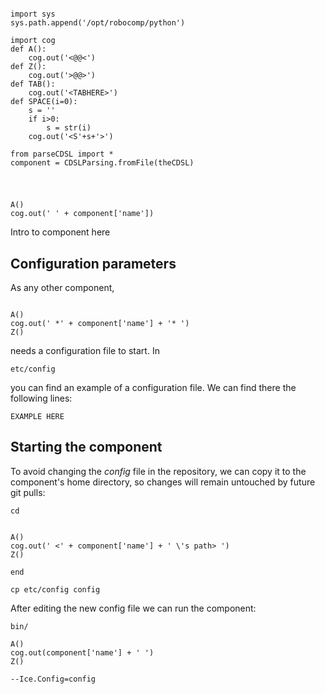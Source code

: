 ```cog

import sys
sys.path.append('/opt/robocomp/python')

import cog
def A():
	cog.out('<@@<')
def Z():
	cog.out('>@@>')
def TAB():
	cog.out('<TABHERE>')
def SPACE(i=0):
	s = ''
	if i>0:
		s = str(i)
	cog.out('<S'+s+'>')

from parseCDSL import *
component = CDSLParsing.fromFile(theCDSL)

```

#

```cog

A()
cog.out(' ' + component['name'])

```

Intro to component here


## Configuration parameters
As any other component,
```cog

A()
cog.out(' *' + component['name'] + '* ')
Z()

```

needs a configuration file to start. In

    etc/config

you can find an example of a configuration file. We can find there the following lines:

    EXAMPLE HERE

    
## Starting the component
To avoid changing the *config* file in the repository, we can copy it to the component's home directory, so changes will remain untouched by future git pulls:

    cd
```cog

A()
cog.out(' <' + component['name'] + ' \'s path> ')
Z()

```
```end```

    cp etc/config config
    
After editing the new config file we can run the component:

    bin/

```cog
A()
cog.out(component['name'] + ' ')
Z()
```
    --Ice.Config=config




    
    


    





